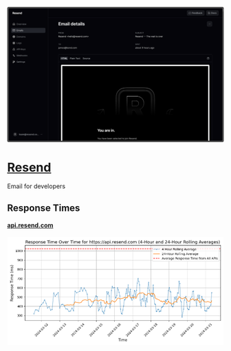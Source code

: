 [![Visit Resend](imagePreview.png)](https://resend.com)

# [Resend](https://resend.com)

Email for developers

## Response Times

#### [api.resend.com](https://api.resend.com)

![api.resend.com](response-time-charts/6170692e726573656e642e636f6d.png)
